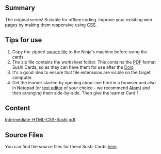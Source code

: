 ## Summary

 The original series\! Suitable for offline coding. Improve
your exisiting web pages by making them responsive using
[CSS](CSS.md). 

## Tips for use

1.  Copy the zipped [source
    file](https://drive.google.com/open?id=0B3fF-SL4F7i7SmtJekhVY2VvYmM)
    to the Ninja's machine before using the cards.
2.  The zip file contains the worksheet folder. This contains the
    [PDF](PDF.md) format Sushi Cards,
    so as they can have them for use after the [Dojo](Dojo.md).
3.  It's a good idea to ensure that file extensions are visible on the
    target computer.
4.  Get the learner started by opening about-me.html in a browser and
    also in Notepad (or [text editor](Text_Editors.md) of your
    choice - we recommend [Atom](https://atom.io/)) and then arranging
    them side-by-side. Then give the learner Card 1.

## Content

[Intermediate-HTML-CSS-Sushi.pdf](../files/Intermediate-HTML-CSS-Sushi.pdf)

## Source Files

You can find the source files for these Sushi Cards
[here](https://drive.google.com/open?id=0B3fF-SL4F7i7SmtJekhVY2VvYmM).
